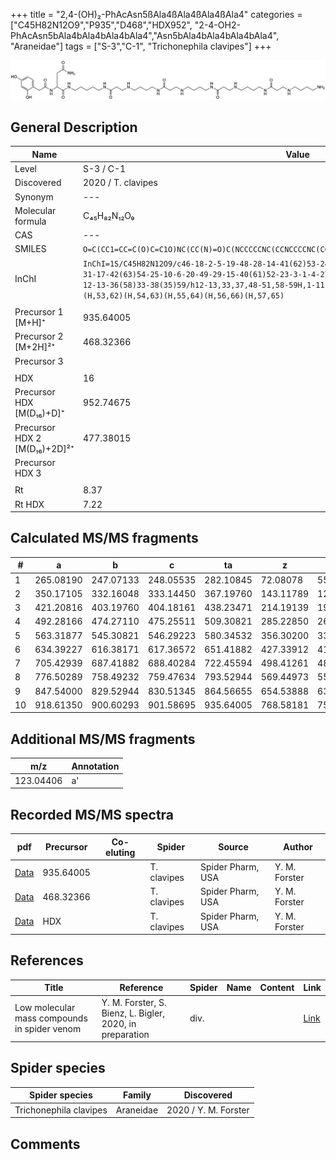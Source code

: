 +++
title = "2,4-(OH)₂-PhAcAsn5ßAla4ßAla4ßAla4ßAla4"
categories = ["C45H82N12O9","P935","D468","HDX952",
"2-4-OH2-PhAcAsn5bAla4bAla4bAla4bAla4","Asn5bAla4bAla4bAla4bAla4",
"Araneidae"]
tags = ["S-3","C-1",
"Trichonephila clavipes"]
+++

![](/img/2-4-OH2-PhAcAsn5bAla4bAla4bAla4bAla4.png)

## General Description

| Name                       | Value              |
|----------------------------|--------------------|
| Level                      | S-3 / C-1          |
| Discovered                 | 2020 / T. clavipes |
| Synonym                    | ---                |
| Molecular formula          | C₄₅H₈₂N₁₂O₉                   |
| CAS                        | ---                |
| SMILES | `O=C(CC1=CC=C(O)C=C1O)NC(CC(N)=O)C(NCCCCCNC(CCNCCCCNC(CCNCCCCNC(CCNCCCCNC(CCNCCCCN)=O)=O)=O)=O)=O`  |
| InChI  | `InChI=1S/C45H82N12O9/c46-18-2-5-19-48-28-14-41(62)53-24-9-7-21-50-30-16-43(64)55-26-11-8-22-51-31-17-42(63)54-25-10-6-20-49-29-15-40(61)52-23-3-1-4-27-56-45(66)37(34-39(47)60)57-44(65)32-35-12-13-36(58)33-38(35)59/h12-13,33,37,48-51,58-59H,1-11,14-32,34,46H2,(H2,47,60)(H,52,61)(H,53,62)(H,54,63)(H,55,64)(H,56,66)(H,57,65)`  |
|                            |                    |
| Precursor 1 [M+H]⁺       | 935.64005      |
| Precursor 2 [M+2H]²⁺        | 468.32366       |
| Precursor 3                |                    |
|                            |                    |
| HDX                        | 16                   |
| Precursor HDX   [M(D₁₆)+D]⁺   | 952.74675                   |
| Precursor HDX 2 [M(D₁₆)+2D]²⁺ | 477.38015                   |
| Precursor HDX 3            |                    |
|                            |                    |
| Rt                         | 8.37                   |
| Rt HDX                     | 7.22                   |

## Calculated MS/MS fragments

| # | a         | b         | c         | ta        | z         | y         | tz        |
|---|-----------|-----------|-----------|-----------|-----------|-----------|-----------|
| 1 | 265.08190 | 247.07133 | 248.05535 | 282.10845 | 72.08078 | 55.05423 | 89.10732 |
| 2 | 350.17105 | 332.16048 | 333.14450 | 367.19760 | 143.11789 | 126.09134 | 160.14444 |
| 3 | 421.20816 | 403.19760 | 404.18161 | 438.23471 | 214.19139 | 197.16484 | 231.21794 |
| 4 | 492.28166 | 474.27110 | 475.25511 | 509.30821 | 285.22850 | 268.20195 | 302.25505 |
| 5 | 563.31877 | 545.30821 | 546.29223 | 580.34532 | 356.30200 | 339.27545 | 373.32855 |
| 6 | 634.39227 | 616.38171 | 617.36572 | 651.41882 | 427.33912 | 410.31257 | 444.36566 |
| 7 | 705.42939 | 687.41882 | 688.40284 | 722.45594 | 498.41261 | 481.38607 | 515.43916 |
| 8 | 776.50289 | 758.49232 | 759.47634 | 793.52944 | 569.44973 | 552.42318 | 586.47628 |
| 9 | 847.54000 | 829.52944 | 830.51345 | 864.56655 | 654.53888 | 637.51233 | 671.56543 |
| 10 | 918.61350 | 900.60293 | 901.58695 | 935.64005 | 768.58181 | 751.55526 | 785.60835 |

## Additional MS/MS fragments

| m/z       | Annotation |
|-----------|------------|
| 123.04406 | a'         |

## Recorded MS/MS spectra

| pdf                                             | Precursor | Co-eluting | Spider      | Source                       | Author        |
|-------------------------------------------------|-----------|------------|-------------|------------------------------|---------------|
| [Data](/pdf/N-clavipes/935_2-4-OH2-PhAcAsn5bAla4bAla4bAla4bAla4_Nc.pdf) | 935.64005 |           | T. clavipes | Spider Pharm, USA | Y. M. Forster |
| [Data](/pdf/N-clavipes/935_2-4-OH2-PhAcAsn5bAla4bAla4bAla4bAla4_Nc_2.pdf) | 468.32366 |           | T. clavipes | Spider Pharm, USA | Y. M. Forster |
| [Data](/pdf/N-clavipes/935_2-4-OH2-PhAcAsn5bAla4bAla4bAla4bAla4_Nc_HDX.pdf) | HDX |           | T. clavipes | Spider Pharm, USA | Y. M. Forster |


## References

| Title | Reference | Spider | Name | Content | Link |
|-------|-----------|--------|------|---------|------|
| Low molecular mass compounds in spider venom      | Y. M. Forster, S. Bienz, L. Bigler, 2020, in preparation          | div.       |   |   | [Link](unknown) |

## Spider species

| Spider species     | Family     | Discovered           |
|--------------------|------------|----------------------|
| Trichonephila clavipes | Araneidae | 2020 / Y. M. Forster |


## Comments